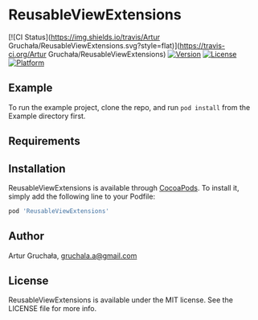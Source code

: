 # ReusableViewExtensions

[![CI Status](https://img.shields.io/travis/Artur Gruchała/ReusableViewExtensions.svg?style=flat)](https://travis-ci.org/Artur Gruchała/ReusableViewExtensions)
[![Version](https://img.shields.io/cocoapods/v/ReusableViewExtensions.svg?style=flat)](https://cocoapods.org/pods/ReusableViewExtensions)
[![License](https://img.shields.io/cocoapods/l/ReusableViewExtensions.svg?style=flat)](https://cocoapods.org/pods/ReusableViewExtensions)
[![Platform](https://img.shields.io/cocoapods/p/ReusableViewExtensions.svg?style=flat)](https://cocoapods.org/pods/ReusableViewExtensions)

## Example

To run the example project, clone the repo, and run `pod install` from the Example directory first.

## Requirements

## Installation

ReusableViewExtensions is available through [CocoaPods](https://cocoapods.org). To install
it, simply add the following line to your Podfile:

```ruby
pod 'ReusableViewExtensions'
```

## Author

Artur Gruchała, gruchala.a@gmail.com

## License

ReusableViewExtensions is available under the MIT license. See the LICENSE file for more info.
